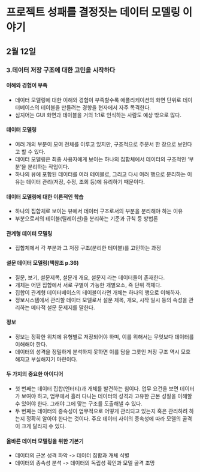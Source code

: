 # 프로젝트 성패를 결정짓는 데이터 모델링 이야기

## 2월 12일

### 3.데이터 저장 구조에 대한 고민을 시작하다


#### 이해와 경험이 부족
- 데이터 모델링에 대한 이해와 경험이 부족할수록 애플리케이션의 화면 단위로 데이터베이스의 테이블을 만들려는 경향을 현자에서 자주 목격한다.
- 심지어는 GUI 화면과 테이블을 거의 1:1로 인식하는 사람도 예상 밖으로 많다.

#### 데이터 모델링
- 여러 개의 부분이 모여 전체를 이루고 있지만, 구조적으로 주문서 한 장으로 보인다고 할 수 있다.
- 데이터 모델링은 최종 사용자에게 보이는 하나의 집합체에서 데이터의 구조적인 ‘부분’을 분리하는 작업이다.
- 하나의 뷰에 포함된 데이터를 여러 테이블로, 그리고 다시 여러 행으로 분리하는 이유는 데이터 관리(저장, 수정, 조회 등)에 유리하기 때문이다.

#### 데이터 모델링에 대한 이론적인 학습
- 하나의 집합체로 보이는 뷰에서 데이터 구조로서의 부분을 분리해야 하는 이유
- 부분으로서의 테이블(릴레이션)을 분리하는 기준과 규칙 등 방법론

#### 관계형 데이터 모델링
- 집합체에서 각 부분과 그 저장 구조(분리한 테이블)를 고민하는 과정

#### 설문 데이터 모델링(책참조 p.36)
- 질문, 보기, 설문제목, 설문개 개요, 설문지 라는 데이터들이 존재한다.
- 개체는 어떤 집합에서 서로 구별이 가능한 개별요소, 즉 단위 객체다.
- 집합이 관계형 데이터베이스의 테이블이라면 개체는 하나의 행으로 이해하자.
- 정보시스템에서 관리할 데이터 모델로서 설문 제목, 개요, 시작 일시 등의 속성을 관리하는 메타적 설문 문제지를 말한다.

#### 정보
- 정보는 정확한 위치에 유형별로 저장되어야 하며, 이를 위해서는 무엇보다 데이터를 이해해야 한다.
- 데이터의 성격을 정밀하게 분석하지 못하면 이를 담을 그릇인 저장 구조 역시 모호해지고 부실해지기 마련이다.

#### 두 가지의 중요한 아이디어
- 첫 번째는 데이터 집합(엔터티)과 개체를 발견하는 힘이다. 업무 요건을 보면 데이터가 보여야 하고, 업무에서 흘러 다니는 데이터의 성격과 고유한 근본 성질을 이해할 수 있어야 한다. 그래야 그에 맞는 구조를 도출해낼 수 있다.
- 두 번째는 데이터의 종속성이 업무적으로 어떻게 관리되고 있는지 혹은 관리하려 하는지 정확히 알아야 한다는 것이다. 주요 데이터 사이의 종속성에 따라 모델의 골격이 크게 달라지 수 있다.

#### 올바른 데이터 모델링을 위한 기본기
- 데이터의 근본 성격 파악 -> 데이터 집합과 개체 식별
- 데이터의 종속성 분석 -> 데이터의 독립성 확인과 모델 골격 조망
